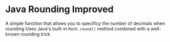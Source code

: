 # Java Rounding Improved
A simple function that allows you to specificy the number of decimals when rounding
Uses Java's built-in `Math.round()` method combined with a well-known rounding trick
